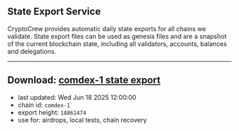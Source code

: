 ## State Export Service
CryptoCrew provides automatic daily state exports for all chains we validate. State export files can be used as genesis files and are a snapshot of the current blockchain state, including all validators, accounts, balances and delegations.

---
**Download: [comdex-1 state export](https://dl-eu2.ccvalidators.com/SERVICE/comdex/comdex-1_export_18861474.json)**
---

- last updated: Wed Jun 18 2025 12:00:00
- chain id: `comdex-1`
- export height: `18861474`
- use for: airdrops, local tests, chain recovery
